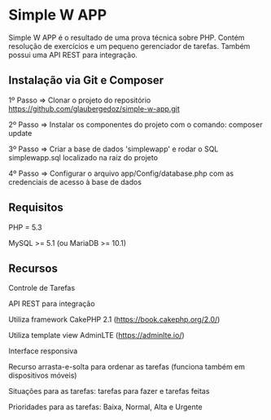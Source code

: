 # Simple W APP

Simple W APP é o resultado de uma prova técnica sobre PHP. Contém resolução de exercícios e um pequeno gerenciador de tarefas. Também possui uma API REST para integração.


## Instalação via Git e Composer

1º Passo => Clonar o projeto do repositório https://github.com/glaubergedoz/simple-w-app.git

2º Passo => Instalar os componentes do projeto com o comando: composer update

3º Passo => Criar a base de dados 'simplewapp' e rodar o SQL simplewapp.sql localizado na raiz do projeto

4º Passo => Configurar o arquivo app/Config/database.php com as credenciais de acesso à base de dados


## Requisitos

PHP = 5.3

MySQL >= 5.1 (ou MariaDB >= 10.1)


## Recursos

Controle de Tarefas

API REST para integração

Utiliza framework CakePHP 2.1 (https://book.cakephp.org/2.0/)

Utiliza template view AdminLTE (https://adminlte.io/)

Interface responsiva

Recurso arrasta-e-solta para ordenar as tarefas (funciona também em dispositivos móveis)

Situações para as tarefas: tarefas para fazer e tarefas feitas

Prioridades para as tarefas: Baixa, Normal, Alta e Urgente